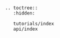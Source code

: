 ```{include} ../../README.md
```

```{eval-rst}
.. toctree::
   :hidden:

   tutorials/index
   api/index
```
